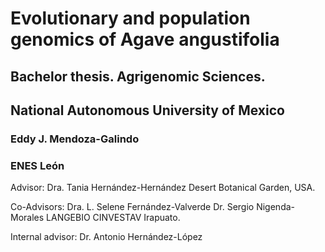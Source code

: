 # Evolutionary and population genomics of Agave angustifolia
## Bachelor thesis. Agrigenomic Sciences. 
## National Autonomous University of Mexico

### Eddy J. Mendoza-Galindo
### ENES León 

Advisor:
Dra. Tania Hernández-Hernández
Desert Botanical Garden, USA.

Co-Advisors:
Dra.  L. Selene Fernández-Valverde
Dr. Sergio Nigenda-Morales 
LANGEBIO CINVESTAV Irapuato.

Internal advisor:
Dr. Antonio Hernández-López
